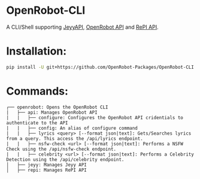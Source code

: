 # OpenRobot-CLI
A CLI/Shell supporting [JeyyAPI](https://api.jeyy.xyz), [OpenRobot API](https://api.openrobot.xyz) and [RePI API](https://repi.openrobot.xyz).

# Installation:
```sh
pip install -U git+https://github.com/OpenRobot-Packages/OpenRobot-CLI
```

# Commands:
```
┌── openrobot: Opens the OpenRobot CLI
|   ├── api: Manages OpenRobot API
|   |   ├── configure: Configures the OpenRobot API cridentials to authenticate to the API
|   |   ├── config: An alias of configure command
|   |   ├── lyrics <query> [--format json|text]: Gets/Searches lyrics from a query. This access the /api/lyrics endpoint.
|   |   ├── nsfw-check <url> [--format json|text]: Performs a NSFW Check using the /api/nsfw-check endpoint.
|   |   ├── celebrity <url> [--format json|text]: Performs a Celebrity Detection using the /api/celebrity endpoint.
│   ├── jeyy: Manages Jeyy API
│   ├── repi: Manages RePI API
```
